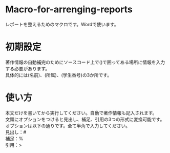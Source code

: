 # Macro-for-arrenging-reports
レポートを整えるためのマクロです。Wordで使います。

# 初期設定
著作情報の自動補完のためにソースコード上で()で囲ってある場所に情報を入力する必要があります。  
具体的には(名前)、(所属)、(学生番号)の3か所です。

# 使い方
本文だけを書いてから実行してください。自動で著作情報も記入されます。  
文頭にオプションをつけると見出し、補足、引用の3つの形式に変換可能です。  
オプションは以下の通りです。全て半角で入力してください。  
見出し：#  
補足：%  
引用：>
